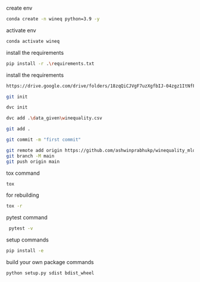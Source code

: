 create env

```bash
conda create -n wineq python=3.9 -y
```

activate env
```bash
conda activate wineq
```
install the requirements
```bash
pip install -r .\requirements.txt
```
install the requirements
```bash
https://drive.google.com/drive/folders/18zqQiCJVgF7uzXgfbIJ-04zgz1ItNfF5?usp=sharing
```
```bash
git init
```
```bash
dvc init
```
```bash
dvc add .\data_given\winequality.csv
```
```bash
git add .
```
```bash
git commit -m "first commit"
```
```bash
git remote add origin https://github.com/ashwinprabhukp/winequality_mlops.git
git branch -M main
git push origin main
```

tox command
```bash
tox
```

for rebuilding
```bash
tox -r
```

pytest command
```bash
 pytest -v
 ```

setup commands
```bash
pip install -e
```

build your own package commands
```bash
python setup.py sdist bdist_wheel
```
